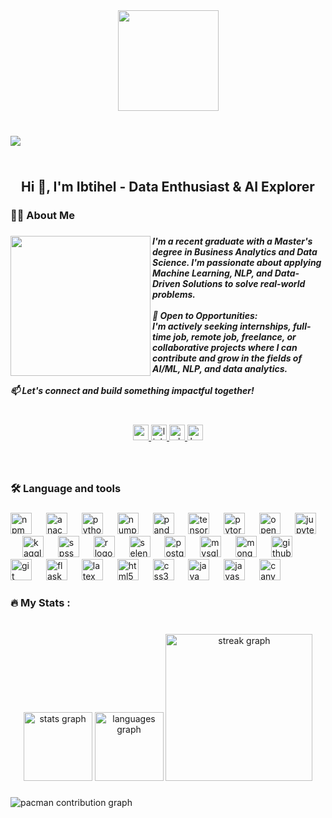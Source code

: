 <div align="center">
  <img height="161" src="https://i.postimg.cc/HxRFRmVP/Copy-of-Navy-Blue-Geometric-Technology-Linked-In-Banner.png"  />
</div>

###

<br clear="both">

<img align="left" src="https://visitor-badge.laobi.icu/badge?page_id=ibtihel-dhaouadi.ibtihel-dhaouadi&"  />

###

<br clear="both">

<h2 align="center">Hi 👋, I'm Ibtihel - Data Enthusiast & AI Explorer</h2>

###

<h3 align="left">👩‍💻  About Me</h3>

###

<img align="left" height="224" src="https://i.postimg.cc/Qxpv4Rs0/Chat-GPT-Image-30-mai-2025-01-08-54-removebg-preview.png"  />

###

<h5 align="left">I'm a recent graduate with a Master's degree in Business Analytics and Data Science. I'm passionate about applying Machine Learning, NLP, and Data-Driven Solutions to solve real-world problems.<br><br>🤝 Open to Opportunities:<br>I'm actively seeking internships, full-time job, remote job, freelance, or collaborative projects where I can contribute and grow in the fields of AI/ML, NLP, and data analytics.<br><br>📫 Let's connect and build something impactful together!</h5>

###

<br clear="both">

<div align="center">
  <a href="mailto:ibtihel.dhaouadi98@gmail.com" target="_blank">
    <img src="https://img.shields.io/static/v1?message=Gmail&logo=gmail&label=&color=D14836&logoColor=white&labelColor=&style=for-the-badge" height="25" alt="gmail logo"  />
  </a>
  <a href="https://www.linkedin.com/in/ibtihel-dhaouadi/" target="_blank">
    <img src="https://img.shields.io/static/v1?message=LinkedIn&logo=linkedin&label=&color=0077B5&logoColor=white&labelColor=&style=for-the-badge" height="25" alt="linkedin logo"  />
  </a>
  <a href="https://wa.me/+21692264106" target="_blank">
    <img src="https://img.shields.io/static/v1?message=Whatsapp&logo=whatsapp&label=&color=25D366&logoColor=white&labelColor=&style=for-the-badge" height="25" alt="whatsapp logo"  />
  </a>
  <a href="https://ibtiheldhaouadi.wixsite.com/home/en" target="_blank">
    <img src="https://img.shields.io/static/v1?message=Portfolio&logo=ko-fi&label=&color=F16061&logoColor=white&labelColor=&style=for-the-badge" height="25" alt="ko-fi logo"  />
  </a>
</div>

###

<br clear="both">

<h3 align="left">🛠 Language and tools</h3>

###

<div align="left">
  <img src="https://cdn.jsdelivr.net/gh/devicons/devicon/icons/npm/npm-original-wordmark.svg" height="34" alt="npm logo"  />
  <img width="15" />
  <img src="https://cdn.jsdelivr.net/gh/devicons/devicon/icons/anaconda/anaconda-original.svg" height="34" alt="anaconda logo"  />
  <img width="15" />
  <img src="https://skillicons.dev/icons?i=py" height="34" alt="python logo"  />
  <img width="15" />
  <img src="https://cdn.jsdelivr.net/gh/devicons/devicon/icons/numpy/numpy-original.svg" height="34" alt="numpy logo"  />
  <img width="15" />
  <img src="https://cdn.jsdelivr.net/gh/devicons/devicon/icons/pandas/pandas-original.svg" height="34" alt="pandas logo"  />
  <img width="15" />
  <img src="https://cdn.jsdelivr.net/gh/devicons/devicon/icons/tensorflow/tensorflow-original.svg" height="34" alt="tensorflow logo"  />
  <img width="15" />
  <img src="https://cdn.jsdelivr.net/gh/devicons/devicon/icons/pytorch/pytorch-original.svg" height="34" alt="pytorch logo"  />
  <img width="15" />
  <img src="https://cdn.jsdelivr.net/gh/devicons/devicon/icons/opencv/opencv-original.svg" height="34" alt="opencv logo"  />
  <img width="15" />
  <img src="https://cdn.jsdelivr.net/gh/devicons/devicon/icons/jupyter/jupyter-original.svg" height="34" alt="jupyter logo"  />
  <img width="15" />
  <img src="https://cdn.jsdelivr.net/gh/devicons/devicon/icons/kaggle/kaggle-original.svg" height="34" alt="kaggle logo"  />
  <img width="15" />
  <img src="https://cdn.jsdelivr.net/gh/devicons/devicon/icons/spss/spss-original.svg" height="34" alt="spss logo"  />
  <img width="15" />
  <img src="https://cdn.jsdelivr.net/gh/devicons/devicon/icons/r/r-original.svg" height="34" alt="r logo"  />
  <img width="15" />
  <img src="https://cdn.jsdelivr.net/gh/devicons/devicon/icons/selenium/selenium-original.svg" height="34" alt="selenium logo"  />
  <img width="15" />
  <img src="https://cdn.jsdelivr.net/gh/devicons/devicon/icons/postgresql/postgresql-original.svg" height="34" alt="postgresql logo"  />
  <img width="15" />
  <img src="https://cdn.jsdelivr.net/gh/devicons/devicon/icons/mysql/mysql-original.svg" height="34" alt="mysql logo"  />
  <img width="15" />
  <img src="https://cdn.jsdelivr.net/gh/devicons/devicon/icons/mongodb/mongodb-original.svg" height="34" alt="mongodb logo"  />
  <img width="15" />
  <img src="https://cdn.jsdelivr.net/gh/devicons/devicon/icons/github/github-original.svg" height="34" alt="github logo"  />
  <img width="15" />
  <img src="https://cdn.jsdelivr.net/gh/devicons/devicon/icons/git/git-original.svg" height="34" alt="git logo"  />
  <img width="15" />
  <img src="https://cdn.jsdelivr.net/gh/devicons/devicon/icons/flask/flask-original.svg" height="34" alt="flask logo"  />
  <img width="15" />
  <img src="https://cdn.jsdelivr.net/gh/devicons/devicon/icons/latex/latex-original.svg" height="34" alt="latex logo"  />
  <img width="15" />
  <img src="https://cdn.jsdelivr.net/gh/devicons/devicon/icons/html5/html5-original.svg" height="34" alt="html5 logo"  />
  <img width="15" />
  <img src="https://cdn.jsdelivr.net/gh/devicons/devicon/icons/css3/css3-original.svg" height="34" alt="css3 logo"  />
  <img width="15" />
  <img src="https://cdn.jsdelivr.net/gh/devicons/devicon/icons/java/java-original.svg" height="34" alt="java logo"  />
  <img width="15" />
  <img src="https://cdn.jsdelivr.net/gh/devicons/devicon/icons/javascript/javascript-original.svg" height="34" alt="javascript logo"  />
  <img width="15" />
  <img src="https://cdn.jsdelivr.net/gh/devicons/devicon/icons/canva/canva-original.svg" height="34" alt="canva logo"  />
</div>

###

<h3 align="left">🔥   My Stats :</h3>

###

<br clear="both">

<div align="center">
  <img src="https://github-readme-stats.vercel.app/api?username=ibtihel-dhaouadi&hide_title=false&hide_rank=false&show_icons=true&include_all_commits=true&count_private=true&disable_animations=false&theme=radical&locale=en&hide_border=true&order=1" height="110" alt="stats graph"  />
  <img src="https://github-readme-stats.vercel.app/api/top-langs?username=ibtihel-dhaouadi&locale=en&hide_title=false&layout=compact&card_width=320&langs_count=5&theme=radical&hide_border=true&order=2" height="110" alt="languages graph"  />
  <img src="https://streak-stats.demolab.com?user=ibtihel-dhaouadi&locale=en&mode=daily&theme=radical&hide_border=true&border_radius=5&order=3" height="235" alt="streak graph"  />
</div>

###

<picture>
  <source media="(prefers-color-scheme: dark)" srcset="https://raw.githubusercontent.com/ibtihel-dhaouadi/ibtihel-dhaouadi/output/pacman-contribution-graph-dark.svg">
  <source media="(prefers-color-scheme: light)" srcset="https://raw.githubusercontent.com/ibtihel-dhaouadi/ibtihel-dhaouadi/output/pacman-contribution-graph.svg">
  <img alt="pacman contribution graph" src="https://raw.githubusercontent.com/ibtihel-dhaouadi/ibtihel-dhaouadi/output/pacman-contribution-graph.svg">
</picture>

###
